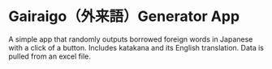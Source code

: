 # Gairaigo（外来語）Generator App

A simple app that randomly outputs borrowed foreign words in Japanese with a click of a button. Includes katakana and its English translation. Data is pulled from an excel file.
